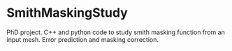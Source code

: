 # SmithMaskingStudy
PhD project. C++ and python code to study smith masking function from an input mesh. Error prediction and masking correction.

